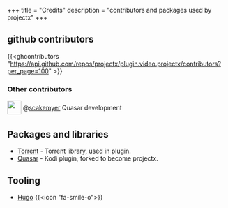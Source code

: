 +++
title = "Credits"
description = "contributors and packages used by projectx"
+++


## github contributors
{{<ghcontributors "https://api.github.com/repos/projectx/plugin.video.projectx/contributors?per_page=100" >}}

### Other contributors
<div class="ghContributors">
    <div>
      <img src="https://avatars2.githubusercontent.com/u/16550008?v=3" class="inline" width="32" height="32" style="height: 32px;height: 32px;margin-bottom:.25em; vertical-align:middle; ">
      <label>@<a href="https://github.com/scakemyer">scakemyer</a></label>
      <span class="contributions">Quasar development</span>
    </div>
</div>

## Packages and libraries
* [Torrent](https://github.com/arvidn/libtorrent) - Torrent library, used in plugin.
* [Quasar](https://github.com/scakemyer/plugin.video.quasar) - Kodi plugin, forked to become projectx.

## Tooling

* [Hugo](https://gohugo.io/) {{<icon "fa-smile-o">}}
